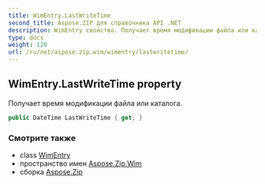 ```yaml
---
title: WimEntry.LastWriteTime
second_title: Aspose.ZIP для справочника API .NET
description: WimEntry свойство. Получает время модификации файла или каталога.
type: docs
weight: 120
url: /ru/net/aspose.zip.wim/wimentry/lastwritetime/
---
```

## WimEntry.LastWriteTime property

Получает время модификации файла или каталога.

```csharp
public DateTime LastWriteTime { get; }
```

### Смотрите также

* class [WimEntry](../)
* пространство имен [Aspose.Zip.Wim](../../wimentry/)
* сборка [Aspose.Zip](../../../)


